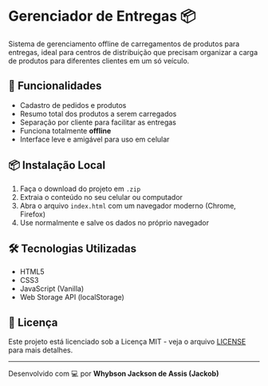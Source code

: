 # Gerenciador de Entregas 📦

Sistema de gerenciamento offline de carregamentos de produtos para entregas, ideal para centros de distribuição que precisam organizar a carga de produtos para diferentes clientes em um só veículo.

## 🚀 Funcionalidades
- Cadastro de pedidos e produtos
- Resumo total dos produtos a serem carregados
- Separação por cliente para facilitar as entregas
- Funciona totalmente **offline**
- Interface leve e amigável para uso em celular

## 📦 Instalação Local
1. Faça o download do projeto em `.zip`
2. Extraia o conteúdo no seu celular ou computador
3. Abra o arquivo `index.html` com um navegador moderno (Chrome, Firefox)
4. Use normalmente e salve os dados no próprio navegador

## 🛠️ Tecnologias Utilizadas
- HTML5
- CSS3
- JavaScript (Vanilla)
- Web Storage API (localStorage)

## 📄 Licença
Este projeto está licenciado sob a Licença MIT - veja o arquivo [LICENSE](LICENSE) para mais detalhes.

---

Desenvolvido com 💻 por **Whybson Jackson de Assis (Jackob)**